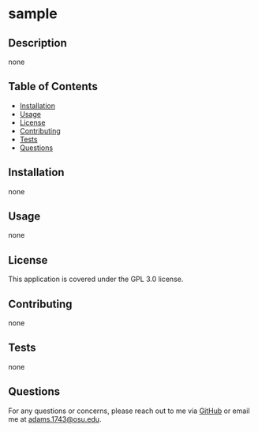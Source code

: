 # sample

## Description
none

## Table of Contents
- [Installation](#installation)
- [Usage](#usage)
- [License](#license)
- [Contributing](#contributing)
- [Tests](#tests)
- [Questions](#questions)

## Installation
none

## Usage
none

## License
This application is covered under the GPL 3.0 license.

## Contributing
none

## Tests
none

## Questions
For any questions or concerns, please reach out to me via [GitHub](https://github.com/Dadams11) or email me at adams.1743@osu.edu.
